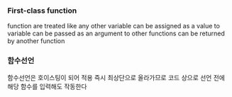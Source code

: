 ### First-class function

function are treated like any other variable
can be assigned as a value to variable
can be passed as an argument to other functions
can be returned by another function

### 함수선언

함수선언은 호이스팅이 되어 적용 즉시 최상단으로 올라가므로 코드 상으로 선언 전에 해당 함수를 입력해도 작동한다
